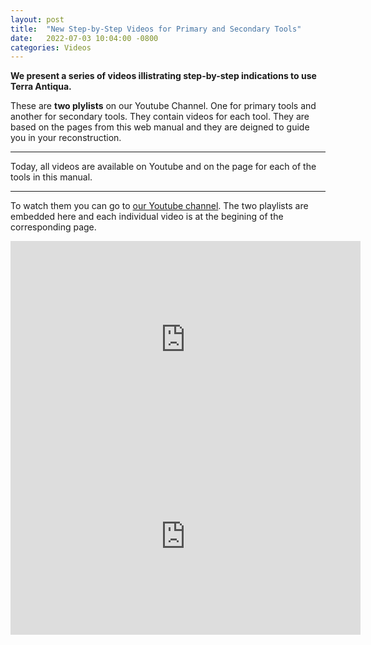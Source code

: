 ```yaml
---
layout: post
title:  "New Step-by-Step Videos for Primary and Secondary Tools"
date:   2022-07-03 10:04:00 -0800
categories: Videos
---
```


<b>We present a series of videos illistrating step-by-step indications to use Terra Antiqua.</b>



 These are <b>two plylists</b> on our Youtube Channel. One for primary tools and another for secondary tools. They contain videos for each tool. They are based on the pages from this web manual and they are deigned to guide you in your reconstruction.
 
---
 
Today, all videos are available on Youtube and on the page for each of the tools in this manual.

---

To watch them you can go to <a href="https://www.youtube.com/channel/UCdYwTfKb0IoH2l0M5QsId6w">our Youtube channel</a>.
The two playlists are embedded here and each individual video is at the begining of the corresponding page.
<p align="center"><iframe width="560" height="315" src="https://www.youtube.com/embed/videoseries?list=PLVMwZejaIcYPE0mGNKyomvRTT9U-sfujV" title="YouTube video player" frameborder="0" allow="accelerometer; autoplay; clipboard-write; encrypted-media; gyroscope; picture-in-picture" allowfullscreen></iframe> <iframe width="560" height="315" src="https://www.youtube.com/embed/videoseries?list=PLVMwZejaIcYPxgSCKanaeVnbMtgfjlikz" title="YouTube video player" frameborder="0" allow="accelerometer; autoplay; clipboard-write; encrypted-media; gyroscope; picture-in-picture" allowfullscreen></iframe>
</p>



